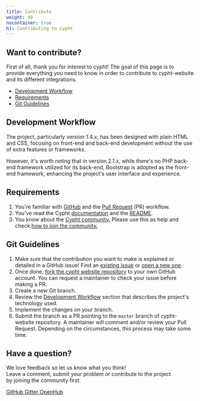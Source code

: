 ```yaml
---
title: Contribute
weight: 40
nocontainer: true
h1: Contributing to Cypht
---
```

<section class="contibute-section container">
 <div class="container">
    <h2 id="contributing">Want to contribute?</h2>
    <p>First of all, thank you for interest to cypht! The goal of this page is to provide everything you need to know in order to contribute to cypht-website and its different integrations.</p>
    <ul>
        <li><a href="#development-workflow">Development Workflow</a></li>
        <li><a href="#requirements">Requirements</a></li>
        <li><a href="#git-guidelines">Git Guidelines</a></li>
    </ul>
    <h2 id="development-workflow">Development Workflow</h2>
    <p>The project, particularly version 1.4.x, has been designed with plain HTML and CSS, focusing on front-end and back-end development without the use of extra features or frameworks.</p>
    <p>However, it's worth noting that in version 2.1.x, while there's no PHP back-end framework utilized for its back-end, Bootstrap is adopted as the front-end framework, enhancing the project's user interface and experience.</p>
    <h2 id="requirements">Requirements</h2>
    <ol>
        <li>You're familiar with <a href="https://github.com">GitHub</a> and the
            <a href="https://help.github.com/en/github/collaborating-with-issues-and-pull-requests/about-pull-requests">Pull Request</a> (PR) workflow.
        </li>
        <li>You've read the Cypht <a href="/documentation">documentation</a> and the <a
                href="https://github.com/cypht-org/cypht#readme">README</a>.
        </li>
        <li>You know about the <a href="https://gitter.im/cypht-org/community">Cypht community.</a> Please use this as help and check <a href="/how-to-join">how to join the community.</a>
        </li>
    </ol>
    <h2 id="git-guidelines">Git Guidelines</h2>
    <ol>
        <li>Make sure that the contribution you want to make is explained or detailed in a GitHub issue! Find an
            <a href="https://github.com/cypht-org/cypht-website/issues">existing issue</a> or
            <a href="https://github.com/cypht-org/cypht-website/issues/new/choose">open a new one</a>.
        </li>
        <li>Once done,
            <a href="https://github.com/cypht-org/cypht-website/fork">fork the cypht website repository</a> to your own GitHub account.
            You can request a maintainer to check your issue before making a PR.
        </li>
        <li>Create a new Git branch.</li>
        <li>Review the <a href="#development-workflow">Development Workflow</a> section that describes the project's technology used.
        </li>
        <li>Implement the changes on your branch.</li>
        <li>
            Submit the branch as a PR pointing to the <code>master</code> branch of cypht-website repository.
            A maintainer will comment and/or review your Pull Request. Depending on the circumstances, this process may take some time.<br>
        </li>
    </ol>
    <h2>Have a question? </h2>
    <p>We love feedback so let us know what you think! <br> Leave a comment, submit your problem or contribute to
        the project <br> by joining the community first.
    </p>
    <a class="btn btn-success" href="https://github.com/cypht-org/cypht/">
        GitHub
    </a>
    <a class="btn btn-success" href="https://gitter.im/cypht-org/community">
        Gitter
    </a>
    <a class="btn btn-success" href="https://www.openhub.net/p/cypht/users">
        OpenHub
    </a>
</div>
</section>